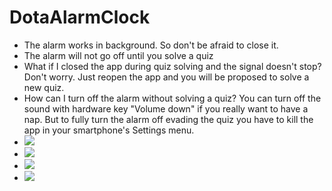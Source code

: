 # DotaAlarmClock
- The alarm works in background. So don't be afraid to close it.
- The alarm will not go off until you solve a quiz
- What if I closed the app during quiz solving and the signal doesn't stop?
  Don't worry. Just reopen the app and you will be proposed to solve a new quiz.
- How can I turn off the alarm without solving a quiz?
  You can turn off the sound with hardware key "Volume down" if you really want to have a nap. 
  But to fully turn the alarm off evading the quiz you have to kill the app in your smartphone's Settings menu.
- <img src="https://lh3.googleusercontent.com/csb--QaLid2lrMItOpnHhS5U-VIhOATA9wm9_oEr1BbwwjhP-0UemlmrgqQL7ye-aCk=w1600-h758-rw">
- <img src="https://lh3.googleusercontent.com/uP3GcL4fOsNQSkXK_9-fWyIb1RahDThhPDCFH8LTO6l5FRrqxKZri4xtpzIuP9JXOOkW=w1600-h758-rw">
- <img src="https://lh3.googleusercontent.com/MOOywJOlIleaAsdrB5Hnq0DzZFcRPHO0Wfi7gvfJuQO0bH34n1YyfPxqsT4vOinmlas=w720-h310-rw">
- <img src="https://lh3.googleusercontent.com/CHpvmBoI7GzhdXediMDtNoCRrZMQI-XZAqej2Trh_X4NrXx-W8iJ9a_mSLHyLKltbmQ=w1600-h758-rw">
